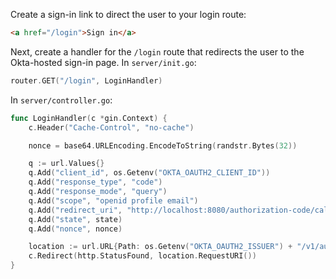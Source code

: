 Create a sign-in link to direct the user to your login route:

```html
<a href="/login">Sign in</a>
```

Next, create a handler for the `/login` route that redirects the user to the Okta-hosted sign-in page. In `server/init.go`:

```go
router.GET("/login", LoginHandler)
```

In `server/controller.go`:

```go
func LoginHandler(c *gin.Context) {
    c.Header("Cache-Control", "no-cache")

    nonce = base64.URLEncoding.EncodeToString(randstr.Bytes(32))

    q := url.Values{}
    q.Add("client_id", os.Getenv("OKTA_OAUTH2_CLIENT_ID"))
    q.Add("response_type", "code")
    q.Add("response_mode", "query")
    q.Add("scope", "openid profile email")
    q.Add("redirect_uri", "http://localhost:8080/authorization-code/callback")
    q.Add("state", state)
    q.Add("nonce", nonce)

    location := url.URL{Path: os.Getenv("OKTA_OAUTH2_ISSUER") + "/v1/authorize", RawQuery: q.Encode()}
    c.Redirect(http.StatusFound, location.RequestURI())
}
```
